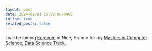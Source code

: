 ```yaml
---
layout: post
date: 2024-09-01 15:59:00-0400
inline: true
related_posts: false
---
```


I will be joining [Eurecom](https://eurecom.fr) in Nice, France for my [Masters in Computer Science, Data Science Track](https://www.eurecom.fr/en/teaching/master-computer-science/msc-computer-science-data-science-track).
